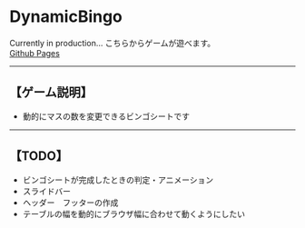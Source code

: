 # DynamicBingo

Currently in production…
こちらからゲームが遊べます。  
[Github Pages](https://tacky0612.github.io/DynamicBingo/)
 * * *  

## 【ゲーム説明】

* 動的にマスの数を変更できるビンゴシートです

 * * *  

## 【TODO】

* ビンゴシートが完成したときの判定・アニメーション
* スライドバー
* ヘッダー　フッターの作成
* テーブルの幅を動的にブラウザ幅に合わせて動くようにしたい
